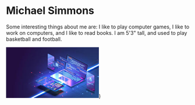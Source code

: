 # Michael Simmons

Some interesting things about me are: I like to play computer games, I like to work on computers, and I like to read books. I am 5'3" tall, and used to play basketball and football.

![Computer Science is amazing!](/computerScience.jpg "Computer Science!"))
